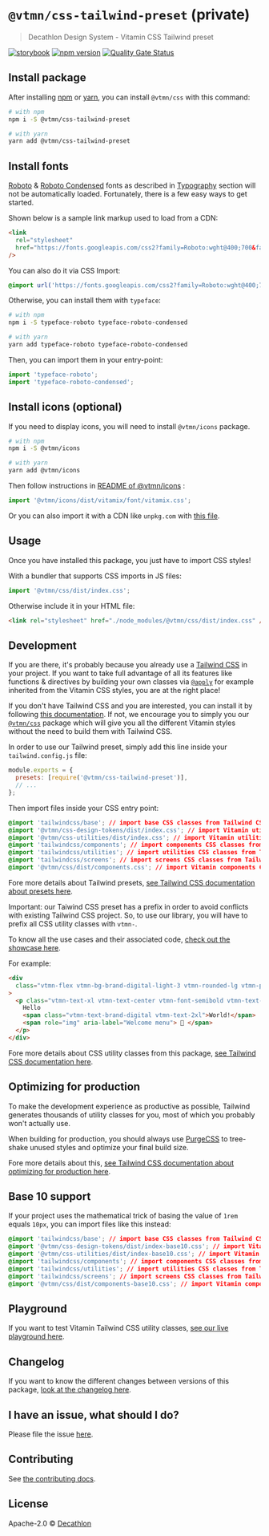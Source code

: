 # `@vtmn/css-tailwind-preset` (private)

> Decathlon Design System - Vitamin CSS Tailwind preset

<a href="https://decathlon.github.io/vitamin-web/@vtmn/showcase-css"><img src="https://img.shields.io/badge/storybook-css-d891bc?style=flat&logo=storybook" alt="storybook" /></a>
<a href="https://www.npmjs.com/package/@vtmn/css"><img src="https://img.shields.io/npm/v/@vtmn/css?style=flat&logo=npm" alt="npm version" /></a>
<a href="https://sonarcloud.io/dashboard?id=decathlon_vitamin-web_css"><img src="https://sonarcloud.io/api/project_badges/measure?project=decathlon_vitamin-web_css&metric=alert_status" alt="Quality Gate Status" /></a>

## Install package

After installing [npm](https://docs.npmjs.com/downloading-and-installing-node-js-and-npm) or [yarn](https://yarnpkg.com/en/docs/install), you can install `@vtmn/css` with this command:

```sh
# with npm
npm i -S @vtmn/css-tailwind-preset

# with yarn
yarn add @vtmn/css-tailwind-preset
```

## Install fonts

[Roboto](https://fonts.google.com/specimen/Roboto) & [Roboto Condensed](https://fonts.google.com/specimen/Roboto+Condensed) fonts as described in [Typography](https://www.decathlon.design/726f8c765/v/0/p/860e14-typography) section will not be automatically loaded. Fortunately, there is a few easy ways to get started.

Shown below is a sample link markup used to load from a CDN:

```html
<link
  rel="stylesheet"
  href="https://fonts.googleapis.com/css2?family=Roboto:wght@400;700&family=Roboto+Condensed:ital,wght@0,400;0,700;1,700&display=swap"
/>
```

You can also do it via CSS Import:

```css
@import url('https://fonts.googleapis.com/css2?family=Roboto:wght@400;700&family=Roboto+Condensed:ital,wght@0,400;0,700;1,700&display=swap');
```

Otherwise, you can install them with `typeface`:

```sh
# with npm
npm i -S typeface-roboto typeface-roboto-condensed

# with yarn
yarn add typeface-roboto typeface-roboto-condensed
```

Then, you can import them in your entry-point:

```javascript
import 'typeface-roboto';
import 'typeface-roboto-condensed';
```

## Install icons (optional)

If you need to display icons, you will need to install `@vtmn/icons` package.

```sh
# with npm
npm i -S @vtmn/icons

# with yarn
yarn add @vtmn/icons
```

Then follow instructions in [README of @vtmn/icons](https://www.npmjs.com/package/@vtmn/icons) :

```javascript
import '@vtmn/icons/dist/vitamix/font/vitamix.css';
```

Or you can also import it with a CDN like `unpkg.com` with [this file](https://unpkg.com/@vtmn/icons/dist/vitamix/font/vitamix.css).

## Usage

Once you have installed this package, you just have to import CSS styles!

With a bundler that supports CSS imports in JS files:

```javascript
import '@vtmn/css/dist/index.css';
```

Otherwise include it in your HTML file:

```html
<link rel="stylesheet" href="./node_modules/@vtmn/css/dist/index.css" />
```

## Development

If you are there, it's probably because you already use a [Tailwind CSS](https://tailwindcss.com/) in your project. If you want to take full advantage of all its features like functions & directives by building your own classes via [`@apply`](https://tailwindcss.com/docs/functions-and-directives#apply) for example inherited from the Vitamin CSS styles, you are at the right place!

If you don't have Tailwind CSS and you are interested, you can install it by following [this documentation](https://tailwindcss.com/docs/installation). If not, we encourage you to simply you our [`@vtmn/css`](https://www.npmjs.com/package/@vtmn/css) package which will give you all the different Vitamin styles without the need to build them with Tailwind CSS.

In order to use our Tailwind preset, simply add this line inside your `tailwind.config.js` file:

```js
module.exports = {
  presets: [require('@vtmn/css-tailwind-preset')],
  // ...
};
```

Then import files inside your CSS entry point:

```css
@import 'tailwindcss/base'; // import base CSS classes from Tailwind CSS (optional)
@import '@vtmn/css-design-tokens/dist/index.css'; // import Vitamin utilities CSS classes (required)
@import '@vtmn/css-utilities/dist/index.css'; // import Vitamin utilities CSS classes (required)
@import 'tailwindcss/components'; // import components CSS classes from Tailwind CSS (optional)
@import 'tailwindcss/utilities'; // import utilities CSS classes from Tailwind CSS (optional)
@import 'tailwindcss/screens'; // import screens CSS classes from Tailwind CSS (optional)
@import '@vtmn/css/dist/components.css'; // import Vitamin components CSS classes (required)
```

Fore more details about Tailwind presets, [see Tailwind CSS documentation about presets here](https://tailwindcss.com/docs/presets).

Important: our Taiwind CSS preset has a prefix in order to avoid conflicts with existing Tailwind CSS project. So, to use our library, you will have to prefix all CSS utility classes with `vtmn-`.

To know all the use cases and their associated code, [check out the showcase here](https://decathlon.github.io/vitamin-web/@vtmn/showcase-css).

For example:

```html
<div
  class="vtmn-flex vtmn-bg-brand-digital-light-3 vtmn-rounded-lg vtmn-p-6 vtmn-mb-5"
>
  <p class="vtmn-text-xl vtmn-text-center vtmn-font-semibold vtmn-text-black">
    Hello
    <span class="vtmn-text-brand-digital vtmn-text-2xl">World!</span>
    <span role="img" aria-label="Welcome menu"> 🎉 </span>
  </p>
</div>
```

Fore more details about CSS utility classes from this package, [see Tailwind CSS documentation here](https://tailwindcss.com/docs).

## Optimizing for production

To make the development experience as productive as possible, Tailwind generates thousands of utility classes for you, most of which you probably won't actually use.

When building for production, you should always use [PurgeCSS](https://purgecss.com) to tree-shake unused styles and optimize your final build size.

Fore more details about this, [see Tailwind CSS documentation about optimizing for production here](https://tailwindcss.com/docs/optimizing-for-production).

## Base 10 support

If your project uses the mathematical trick of basing the value of `1rem` equals `10px`, you can import files like this instead:

```css
@import 'tailwindcss/base'; // import base CSS classes from Tailwind CSS (optional)
@import '@vtmn/css-design-tokens/dist/index-base10.css'; // import Vitamin utilities CSS classes (required)
@import '@vtmn/css-utilities/dist/index-base10.css'; // import Vitamin utilities CSS classes (required)
@import 'tailwindcss/components'; // import components CSS classes from Tailwind CSS (optional)
@import 'tailwindcss/utilities'; // import utilities CSS classes from Tailwind CSS (optional)
@import 'tailwindcss/screens'; // import screens CSS classes from Tailwind CSS (optional)
@import '@vtmn/css/dist/components-base10.css'; // import Vitamin components CSS classes (required)
```

## Playground

If you want to test Vitamin Tailwind CSS utility classes, [see our live playground here](https://play.tailwindcss.com/BeTM6rz97A).

## Changelog

If you want to know the different changes between versions of this package, [look at the changelog here](https://github.com/Decathlon/vitamin-web/blob/main/packages/sources/css/presets/tailwind/CHANGELOG.md).

## I have an issue, what should I do?

Please file the issue [here](https://github.com/Decathlon/vitamin-web/issues/new).

## Contributing

See [the contributing docs](https://github.com/Decathlon/vitamin-web/blob/main/CONTRIBUTING.md).

## License

Apache-2.0 © [Decathlon](https://github.com/Decathlon)
